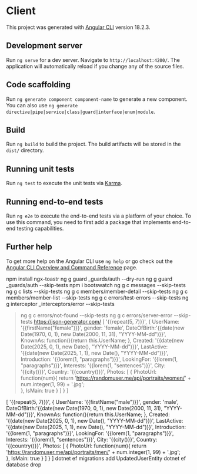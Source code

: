 # Client

This project was generated with [Angular CLI](https://github.com/angular/angular-cli) version 18.2.3.

## Development server

Run `ng serve` for a dev server. Navigate to `http://localhost:4200/`. The application will automatically reload if you change any of the source files.

## Code scaffolding

Run `ng generate component component-name` to generate a new component. You can also use `ng generate directive|pipe|service|class|guard|interface|enum|module`.

## Build

Run `ng build` to build the project. The build artifacts will be stored in the `dist/` directory.

## Running unit tests

Run `ng test` to execute the unit tests via [Karma](https://karma-runner.github.io).

## Running end-to-end tests

Run `ng e2e` to execute the end-to-end tests via a platform of your choice. To use this command, you need to first add a package that implements end-to-end testing capabilities.

## Further help

To get more help on the Angular CLI use `ng help` or go check out the [Angular CLI Overview and Command Reference](https://angular.dev/tools/cli) page.

npm install ngx-toastr
ng g guard _guards/auth --dry-run
ng g guard _guards/auth --skip-tests
npm i bootswatch
ng g c messages --skip-tests
ng g c lists --skip-tests
ng g c members/member-detail --skip-tests
ng g c members/member-list --skip-tests
ng g c errors/test-errors --skip-tests
ng g interceptor _interceptors/error --skip-tests
>ng g c errors/not-found --skip-tests
>ng g c errors/server-error --skip-tests
https://json-generator.com/
[
  '{{repeat(5, 7)}}',
  {
    UserName: '{{firstName("female")}}',
    gender: 'female',
    DateOfBirth:'{{date(new Date(1970, 0, 1), new Date(2000, 11, 31), "YYYY-MM-dd")}}',
    KnownAs: function(){return this.UserName; },
    Created: '{{date(new Date(2025, 0, 1), new Date(), "YYYY-MM-dd")}}',
    LastActive: '{{date(new Date(2025, 1, 1), new Date(), "YYYY-MM-dd")}}',
    Introduction: '{{lorem(1, "paragraphs")}}',
    LookingFor: '{{lorem(1, "paragraphs")}}',
    Interests: '{{lorem(1, "sentences")}}',
    City: '{{city()}}',
    Country: '{{country()}}',
    Photos: [
      {
        PhotoUrl: function(num){
          return 'https://randomuser.me/api/portraits/women/' + num.integer(1, 99) + '.jpg';    
        },
        IsMain: true
      }
    ]
  }
]

[
  '{{repeat(5, 7)}}',
  {
    UserName: '{{firstName("male")}}',
    gender: 'male',
    DateOfBirth:'{{date(new Date(1970, 0, 1), new Date(2000, 11, 31), "YYYY-MM-dd")}}',
    KnownAs: function(){return this.UserName; },
    Created: '{{date(new Date(2025, 0, 1), new Date(), "YYYY-MM-dd")}}',
    LastActive: '{{date(new Date(2025, 1, 1), new Date(), "YYYY-MM-dd")}}',
    Introduction: '{{lorem(1, "paragraphs")}}',
    LookingFor: '{{lorem(1, "paragraphs")}}',
    Interests: '{{lorem(1, "sentences")}}',
    City: '{{city()}}',
    Country: '{{country()}}',
    Photos: [
      {
        PhotoUrl: function(num){
          return 'https://randomuser.me/api/portraits/men/' + num.integer(1, 99) + '.jpg';    
        },
        IsMain: true
      }
    ]
  }
]
dotnet ef migrations add UpdatedUserEntity
dotnet ef database drop
